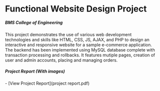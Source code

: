 <h1>Functional Website Design Project</h1>
<h5>BMS College of Engineering</h5>

This project demonstrates the use of various web development technologies and skills like HTML, CSS, JS, AJAX, and PHP to design an interactive and responsive website for a sample e-commerce application. The backend has been implemented using MySQL database complete with transaction processing and rollbacks. It features mutiple pages, creation of user and admin accounts, placing and managing orders. 

<h5>Project Report (With images)</h5>
- [View Project Report](project report.pdf)
